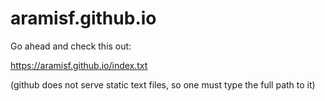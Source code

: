 # aramisf.github.io
Go ahead and check this out:

https://aramisf.github.io/index.txt

(github does not serve static text files, so one must type the full path to it)


